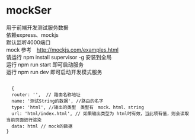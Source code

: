 # mockSer
用于前端开发测试服务数据<br />
依赖express、mockjs<br />
默认监听4000端口<br />
mock 参考　http://mockjs.com/examples.html <br />
请运行 npm install supervisor -g  安装到全局 <br />
运行 npm run start 即可启动服务 <br />
运行 npm run dev 即可启动开发模式服务 <br />
<pre>
<code>
  {
  router: '',  // 路由名称地址
  name: '测试String的数据', //路由的名字
  type: 'html', //输出的类型　类型有　mock、html、string
  url: 'html/index.html', // 如果输出类型为 html时有效，当此项有值，则会读取当前页面进行渲染
  data: html // mock的数据
}
  </code>
</pre>
